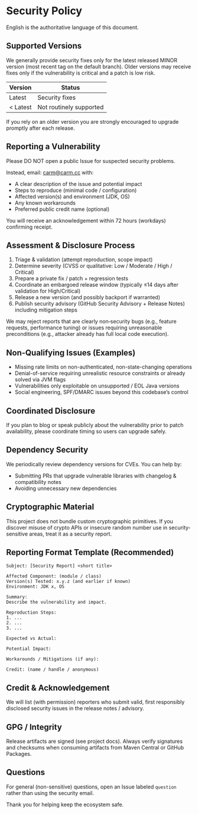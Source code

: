 # Security Policy

English is the authoritative language of this document.

## Supported Versions

We generally provide security fixes only for the latest released MINOR version (most recent tag on the default branch). Older versions may receive fixes only if the vulnerability is critical and a patch is low risk.

| Version  | Status                  |
|----------|-------------------------|
| Latest   | Security fixes          |
| < Latest | Not routinely supported |

If you rely on an older version you are strongly encouraged to upgrade promptly after each release.

## Reporting a Vulnerability

Please DO NOT open a public Issue for suspected security problems.

Instead, email: carm@carm.cc with:

- A clear description of the issue and potential impact
- Steps to reproduce (minimal code / configuration)
- Affected version(s) and environment (JDK, OS)
- Any known workarounds
- Preferred public credit name (optional)

You will receive an acknowledgement within 72 hours (workdays) confirming receipt.

## Assessment & Disclosure Process

1. Triage & validation (attempt reproduction, scope impact)
2. Determine severity (CVSS or qualitative: Low / Moderate / High / Critical)
3. Prepare a private fix / patch + regression tests
4. Coordinate an embargoed release window (typically ≤14 days after validation for High/Critical)
5. Release a new version (and possibly backport if warranted)
6. Publish security advisory (GitHub Security Advisory + Release Notes) including mitigation steps

We may reject reports that are clearly non‑security bugs (e.g., feature requests, performance tuning) or issues requiring unreasonable preconditions (e.g., attacker already has full local code execution).

## Non-Qualifying Issues (Examples)

- Missing rate limits on non-authenticated, non-state-changing operations
- Denial-of-service requiring unrealistic resource constraints or already solved via JVM flags
- Vulnerabilities only exploitable on unsupported / EOL Java versions
- Social engineering, SPF/DMARC issues beyond this codebase’s control

## Coordinated Disclosure

If you plan to blog or speak publicly about the vulnerability prior to patch availability, please coordinate timing so users can upgrade safely.

## Dependency Security

We periodically review dependency versions for CVEs. You can help by:

- Submitting PRs that upgrade vulnerable libraries with changelog & compatibility notes
- Avoiding unnecessary new dependencies

## Cryptographic Material

This project does not bundle custom cryptographic primitives. If you discover misuse of crypto APIs or insecure random number use in security-sensitive areas, treat it as a security report.

## Reporting Format Template (Recommended)

```
Subject: [Security Report] <short title>

Affected Component: (module / class)
Version(s) Tested: x.y.z (and earlier if known)
Environment: JDK x, OS

Summary:
Describe the vulnerability and impact.

Reproduction Steps:
1. ...
2. ...
3. ...

Expected vs Actual:

Potential Impact:

Workarounds / Mitigations (if any):

Credit: (name / handle / anonymous)
```

## Credit & Acknowledgement

We will list (with permission) reporters who submit valid, first responsibly disclosed security issues in the release notes / advisory.

## GPG / Integrity

Release artifacts are signed (see project docs). Always verify signatures and checksums when consuming artifacts from Maven Central or GitHub Packages.

## Questions

For general (non-sensitive) questions, open an Issue labeled `question` rather than using the security email.

Thank you for helping keep the ecosystem safe.

